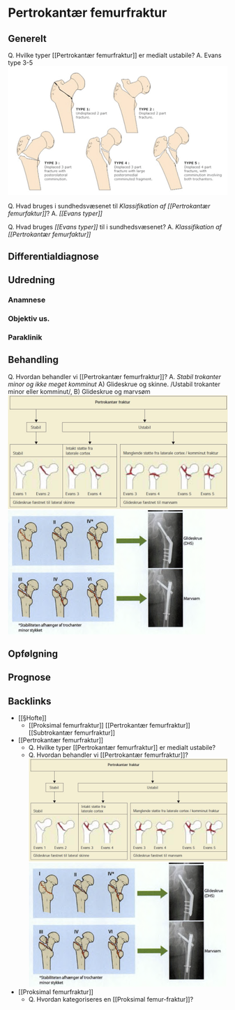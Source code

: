 # Pertrokantær femurfraktur
## Generelt
Q. Hvilke typer [[Pertrokantær femurfraktur]] er medialt ustabile?
A. Evans type 3-5![](BearImages/66E3B301-8A57-4993-873C-A06A881BD387-21052-000040FC7F67776D/CC4499D8-C743-4978-A536-420BF01303A1.png)

Q. Hvad bruges i sundhedsvæsenet til *Klassifikation af [[Pertrokantær femurfaktur]]*? 
A. *[[Evans typer]]*

Q. Hvad bruges *[[Evans typer]]* til i sundhedsvæsenet? 
A. *Klassifikation af [[Pertrokantær femurfaktur]]* 

## Differentialdiagnose


## Udredning
### Anamnese


### Objektiv us.

### Paraklinik

## Behandling
Q. Hvordan behandler vi [[Pertrokantær femurfraktur]]?
A. *Stabil trokanter minor og ikke meget komminut*  A) Glideskrue og skinne. /Ustabil trokanter minor eller komminut/, B) Glideskrue og marvsøm
![](BearImages/502BCE62-B508-4FFB-AF60-24F455881342-4528-000008CB47A6C521/hoftef2.jpg)
![](BearImages/5588ED20-7F68-4882-916A-14998D133A94-8519-00001638492CAF7E/F7C9EF66-1FFE-4F62-9CFE-28D636A88036.png)

## Opfølgning

## Prognose
 

## Backlinks
* [[§Hofte]]
	* [[Proksimal femurfraktur]]
	[[Pertrokantær femurfraktur]]
	[[Subtrokantær femurfraktur]]
* [[Pertrokantær femurfraktur]]
	* Q. Hvilke typer [[Pertrokantær femurfraktur]] er medialt ustabile?
	* Q. Hvordan behandler vi [[Pertrokantær femurfraktur]]?
![](BearImages/502BCE62-B508-4FFB-AF60-24F455881342-4528-000008CB47A6C521/hoftef2.jpg)
![](BearImages/5588ED20-7F68-4882-916A-14998D133A94-8519-00001638492CAF7E/F7C9EF66-1FFE-4F62-9CFE-28D636A88036.png)
* [[Proksimal femurfraktur]]
	* Q. Hvordan kategoriseres en [[Proksimal femur-fraktur]]?

<!-- #anki/tag/med/Orto #anki/deck/Medicine -->

<!-- {BearID:F0159038-6DFE-452D-93DE-3A618C300F8B-21052-000040DA9679B903} -->
